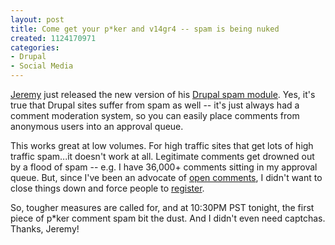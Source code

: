 ```yaml
--- 
layout: post
title: Come get your p*ker and v14gr4 -- spam is being nuked
created: 1124170971
categories: 
- Drupal
- Social Media
---
```

<p><a href="http://drupal.org/user/409">Jeremy</a> just released the new version of his <a href="http://www.kerneltrap.org/jeremy/drupal/spam/">Drupal spam module</a>. Yes, it's true that Drupal sites suffer from spam as well -- it's just always had a comment moderation system, so you can easily place comments from anonymous users into an approval queue.</p>

<p>This works great at low volumes. For high traffic sites that get lots of high traffic spam...it doesn't work at all. Legitimate comments get drowned out by a flood of spam -- e.g. I have 36,000+ comments sitting in my approval queue. But, since I've been an advocate of <a href="http://www.bmannconsulting.com/node/1329">open comments</a>, I didn't want to close things down and force people to <a href="http://www.bmannconsulting.com/user/register">register</a>.</p>

<p>So, tougher measures are called for, and at 10:30PM PST tonight, the first piece of p*ker comment spam bit the dust. And I didn't even need captchas. Thanks, Jeremy!</p>
<!--break-->
